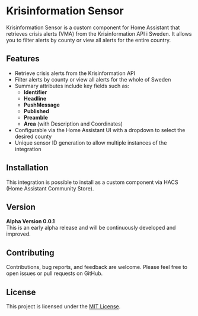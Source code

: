 # Krisinformation Sensor

Krisinformation Sensor is a custom component for Home Assistant that retrieves crisis alerts (VMA) from the Krisinformation API i Sweden. It allows you to filter alerts by county or view all alerts for the entire country. 

## Features

- Retrieve crisis alerts from the Krisinformation API
- Filter alerts by county or view all alerts for the whole of Sweden
- Summary attributes include key fields such as:
  - **Identifier**
  - **Headline**
  - **PushMessage**
  - **Published**
  - **Preamble**
  - **Area** (with Description and Coordinates)
- Configurable via the Home Assistant UI with a dropdown to select the desired county
- Unique sensor ID generation to allow multiple instances of the integration

## Installation

This integration is possible to install as a custom component via HACS (Home Assistant Community Store).

## Version

**Alpha Version 0.0.1**  
This is an early alpha release and will be continuously developed and improved.

## Contributing

Contributions, bug reports, and feedback are welcome. Please feel free to open issues or pull requests on GitHub.

## License

This project is licensed under the [MIT License](LICENSE).